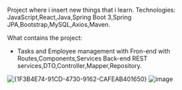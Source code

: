 Project where i insert new things that i learn.
Technologies:
JavaScript,React,Java,Spring Boot 3,Spring JPA,Bootstrap,MySQL,Axios,Maven.

What contains the project:
- Tasks and Employee management with Fron-end with Routes,Components,Services  Back-end REST services,DTO,Controller,Mapper,Repository.

![{1F3B4E74-91CD-4730-9162-CAFEAB401650}](https://github.com/user-attachments/assets/400a7290-68a7-4963-ac30-2e0a1841038b)
![image](https://github.com/user-attachments/assets/2b4d6b41-1fa5-41e1-92b5-b7f97a9e04c5)

